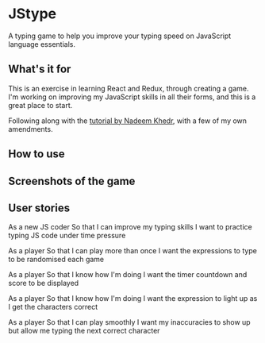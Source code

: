 # JStype

A typing game to help you improve your typing speed on JavaScript language
essentials.

## What's it for

This is an exercise in learning React and Redux, through creating a game. 
I'm working on improving my JavaScript skills in all their forms, and this is a
great place to start. 

Following along with the [tutorial by Nadeem Khedr](https://nadeemkhedr.com/making-a-game-with-react-and-redux-getting-started/), with a few of my own amendments.

## How to use

## Screenshots of the game

## User stories

As a new JS coder
So that I can improve my typing skills
I want to practice typing JS code under time pressure

As a player
So that I can play more than once
I want the expressions to type to be randomised each game

As a player
So that I know how I'm doing
I want the timer countdown and score to be displayed

As a player
So that I know how I'm doing
I want the expression to light up as I get the characters correct

As a player
So that I can play smoothly
I want my inaccuracies to show up but allow me typing the next correct character